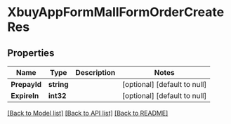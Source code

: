 # XbuyAppFormMallFormOrderCreateRes

## Properties
Name | Type | Description | Notes
------------ | ------------- | ------------- | -------------
**PrepayId** | **string** |  | [optional] [default to null]
**ExpireIn** | **int32** |  | [optional] [default to null]

[[Back to Model list]](../README.md#documentation-for-models) [[Back to API list]](../README.md#documentation-for-api-endpoints) [[Back to README]](../README.md)

